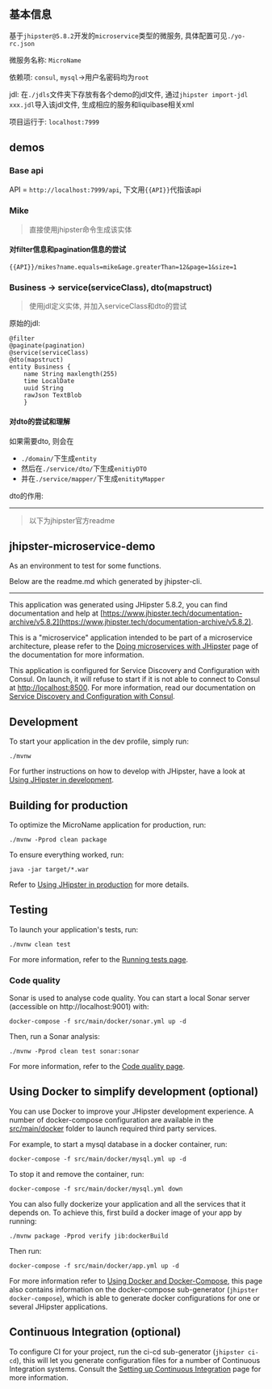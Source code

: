 ## 基本信息

基于`jhipster@5.8.2`开发的`microservice`类型的微服务, 具体配置可见`./yo-rc.json`

微服务名称: `MicroName`

依赖项: `consul`, `mysql`->用户名密码均为`root`

jdl: 在`./jdls`文件夹下存放有各个demo的jdl文件, 通过`jhipster import-jdl xxx.jdl`导入该jdl文件, 生成相应的服务和liquibase相关xml

项目运行于: `localhost:7999`

## demos

### Base api

API = `http://localhost:7999/api`, 下文用`{{API}}`代指该api

### Mike

> 直接使用jhipster命令生成该实体

#### 对filter信息和pagination信息的尝试

`{{API}}/mikes?name.equals=mike&age.greaterThan=12&page=1&size=1`

### Business -> service(serviceClass), dto(mapstruct)

> 使用jdl定义实体, 并加入serviceClass和dto的尝试

原始的jdl: 

```
@filter
@paginate(pagination)
@service(serviceClass)
@dto(mapstruct)
entity Business {
    name String maxlength(255)
    time LocalDate
    uuid String
    rawJson TextBlob
    }
```

#### 对dto的尝试和理解

如果需要dto, 则会在

- `./domain/`下生成`entity`
- 然后在`./service/dto/`下生成`enitiyDTO`
- 并在`./service/mapper/`下生成`enitityMapper`

dto的作用: 

-----
> 以下为jhipster官方readme

## jhipster-microservice-demo

As an environment to test for some functions.

Below are the readme.md which generated by jhipster-cli.

-----

This application was generated using JHipster 5.8.2, you can find documentation and help at [https://www.jhipster.tech/documentation-archive/v5.8.2](https://www.jhipster.tech/documentation-archive/v5.8.2).

This is a "microservice" application intended to be part of a microservice architecture, please refer to the [Doing microservices with JHipster][] page of the documentation for more information.

This application is configured for Service Discovery and Configuration with Consul. On launch, it will refuse to start if it is not able to connect to Consul at [http://localhost:8500](http://localhost:8500). For more information, read our documentation on [Service Discovery and Configuration with Consul][].

## Development

To start your application in the dev profile, simply run:

    ./mvnw

For further instructions on how to develop with JHipster, have a look at [Using JHipster in development][].

## Building for production

To optimize the MicroName application for production, run:

    ./mvnw -Pprod clean package

To ensure everything worked, run:

    java -jar target/*.war

Refer to [Using JHipster in production][] for more details.

## Testing

To launch your application's tests, run:

    ./mvnw clean test

For more information, refer to the [Running tests page][].

### Code quality

Sonar is used to analyse code quality. You can start a local Sonar server (accessible on http://localhost:9001) with:

```
docker-compose -f src/main/docker/sonar.yml up -d
```

Then, run a Sonar analysis:

```
./mvnw -Pprod clean test sonar:sonar
```

For more information, refer to the [Code quality page][].

## Using Docker to simplify development (optional)

You can use Docker to improve your JHipster development experience. A number of docker-compose configuration are available in the [src/main/docker](src/main/docker) folder to launch required third party services.

For example, to start a mysql database in a docker container, run:

    docker-compose -f src/main/docker/mysql.yml up -d

To stop it and remove the container, run:

    docker-compose -f src/main/docker/mysql.yml down

You can also fully dockerize your application and all the services that it depends on.
To achieve this, first build a docker image of your app by running:

    ./mvnw package -Pprod verify jib:dockerBuild

Then run:

    docker-compose -f src/main/docker/app.yml up -d

For more information refer to [Using Docker and Docker-Compose][], this page also contains information on the docker-compose sub-generator (`jhipster docker-compose`), which is able to generate docker configurations for one or several JHipster applications.

## Continuous Integration (optional)

To configure CI for your project, run the ci-cd sub-generator (`jhipster ci-cd`), this will let you generate configuration files for a number of Continuous Integration systems. Consult the [Setting up Continuous Integration][] page for more information.

[jhipster homepage and latest documentation]: https://www.jhipster.tech
[jhipster 5.8.2 archive]: https://www.jhipster.tech/documentation-archive/v5.8.2
[doing microservices with jhipster]: https://www.jhipster.tech/documentation-archive/v5.8.2/microservices-architecture/
[using jhipster in development]: https://www.jhipster.tech/documentation-archive/v5.8.2/development/
[service discovery and configuration with consul]: https://www.jhipster.tech/documentation-archive/v5.8.2/microservices-architecture/#consul
[using docker and docker-compose]: https://www.jhipster.tech/documentation-archive/v5.8.2/docker-compose
[using jhipster in production]: https://www.jhipster.tech/documentation-archive/v5.8.2/production/
[running tests page]: https://www.jhipster.tech/documentation-archive/v5.8.2/running-tests/
[code quality page]: https://www.jhipster.tech/documentation-archive/v5.8.2/code-quality/
[setting up continuous integration]: https://www.jhipster.tech/documentation-archive/v5.8.2/setting-up-ci/
